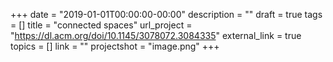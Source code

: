 +++
date = "2019-01-01T00:00:00-00:00"
description = ""
draft = true
tags = []
title = "connected spaces"
url_project = "https://dl.acm.org/doi/10.1145/3078072.3084335"
external_link = true
topics = []
link = ""
projectshot = "image.png"
+++
